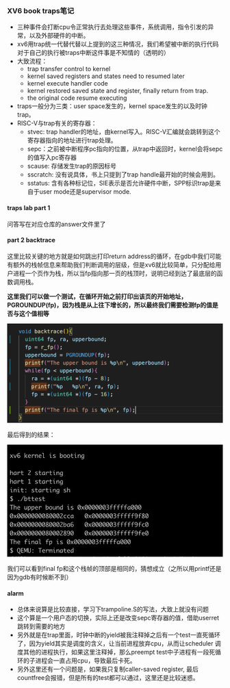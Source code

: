 ### XV6 book traps笔记

* 三种事件会打断cpu令正常执行去处理这些事件，系统调用，指令引发的异常，以及外部硬件的中断。
* xv6用trap统一代替代替以上提到的这三种情况，我们希望被中断的执行代码对于自己的执行被traps中断这件事是不知情的（透明的）
* 大致流程：
  * trap transfer control to kernel
  * kernel saved registers and states need to resumed later
  * kernel execute handler code
  * kernel restored saved state and register, finally return from trap.
  * the original code resume executing
* traps一般分为三类：user space发生的，kernel space发生的以及时钟trap。
* RISC-V与trap有关的寄存器：
  * stvec: trap handler的地址，由kernel写入。RISC-V汇编就会跳转到这个寄存器指向的地址进行trap处理。
  * sepc：之前被中断程序pc指向的位置，从trap中返回时，kernel会将sepc的值写入pc寄存器
  * scause: 存储发生trap的原因标号
  * sscratch: 没有说具体，书上只提到了trap handle最开始的时候会用到。
  * sstatus: 含有各种标记位，SIE表示是否允许硬件中断，SPP标识trap是来自于user mode还是supervisor mode.





#### traps lab part 1

问答写在对应仓库的answer文件里了

#### part 2 backtrace

这里比较关键的地方就是如何跳出打印return address的循环，在gdb中我们可能有额外的栈帧信息来帮助我们判断调用的层级，但是xv6就比较简单，只分配给用户进程一个页作为栈，所以当fp指向那一页的栈顶时，说明已经到达了最底层的函数调用栈。

**这里我们可以做一个测试，在循环开始之前打印出该页的开始地址，PGROUNDUP(fp)，因为栈是从上往下增长的，所以最终我们需要检测fp的值是否与这个值相等**

![image-20220726154659231](./img/backtrace-code.png)

最后得到的结果：

![image-20220726154754482](./img/backtrace_fp_result.png)

我们可以看到final fp和这个栈帧的顶部是相同的，猜想成立（之所以用printf还是因为gdb有时候断不到）

#### alarm

* 总体来说算是比较直接，学习下trampoline.S的写法，大致上就没有问题
* 这个算是一个用户态的切换，实际上还是改变sepc寄存器的值，借助userret跳转到需要的地方
* 另外就是在trap里面，时钟中断的yield被我注释掉之后有一个test一直死循环了，因为yield其实是调度的含义，让当前进程放弃cpu，从而让scheduler 调度其他的进程执行，如果这里注释掉，那么preempt test中子进程有一段死循环的子进程会一直占用cpu，导致最后卡死。
* 另外这里还有一个问题是，如果我只复制caller-saved register, 最后countfree会报错，但是所有的test都可以通过，这里还是比较迷惑。